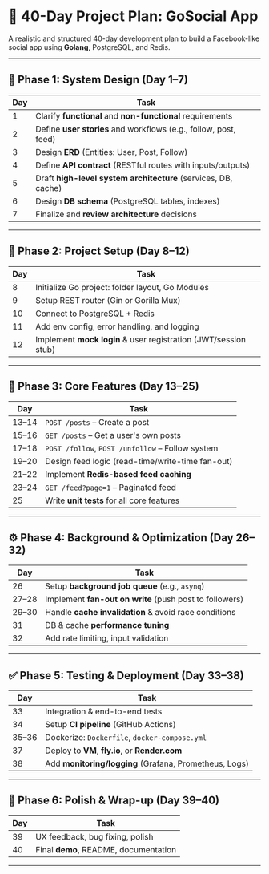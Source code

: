 # 📆 40-Day Project Plan: GoSocial App

A realistic and structured 40-day development plan to build a Facebook-like social app using **Golang**, PostgreSQL, and Redis.

---

## 🧠 Phase 1: System Design (Day 1–7)

| Day | Task                                                             |
| --- | ---------------------------------------------------------------- |
| 1   | Clarify **functional** and **non-functional** requirements       |
| 2   | Define **user stories** and workflows (e.g., follow, post, feed) |
| 3   | Design **ERD** (Entities: User, Post, Follow)                    |
| 4   | Define **API contract** (RESTful routes with inputs/outputs)     |
| 5   | Draft **high-level system architecture** (services, DB, cache)   |
| 6   | Design **DB schema** (PostgreSQL tables, indexes)                |
| 7   | Finalize and **review architecture** decisions                   |

---

## 🔧 Phase 2: Project Setup (Day 8–12)

| Day | Task                                                            |
| --- | --------------------------------------------------------------- |
| 8   | Initialize Go project: folder layout, Go Modules                |
| 9   | Setup REST router (Gin or Gorilla Mux)                          |
| 10  | Connect to PostgreSQL + Redis                                   |
| 11  | Add env config, error handling, and logging                     |
| 12  | Implement **mock login** & user registration (JWT/session stub) |

---

## 🧍️‍️ Phase 3: Core Features (Day 13–25)

| Day   | Task                                             |
| ----- | ------------------------------------------------ |
| 13–14 | `POST /posts` – Create a post                    |
| 15–16 | `GET /posts` – Get a user's own posts            |
| 17–18 | `POST /follow`, `POST /unfollow` – Follow system |
| 19–20 | Design feed logic (read-time/write-time fan-out) |
| 21–22 | Implement **Redis-based feed caching**           |
| 23–24 | `GET /feed?page=1` – Paginated feed              |
| 25    | Write **unit tests** for all core features       |

---

## ⚙️ Phase 4: Background & Optimization (Day 26–32)

| Day   | Task                                                    |
| ----- | ------------------------------------------------------- |
| 26    | Setup **background job queue** (e.g., `asynq`)          |
| 27–28 | Implement **fan-out on write** (push post to followers) |
| 29–30 | Handle **cache invalidation** & avoid race conditions   |
| 31    | DB & cache **performance tuning**                       |
| 32    | Add rate limiting, input validation                     |

---

## ✅ Phase 5: Testing & Deployment (Day 33–38)

| Day   | Task                                                   |
| ----- | ------------------------------------------------------ |
| 33    | Integration & end-to-end tests                         |
| 34    | Setup **CI pipeline** (GitHub Actions)                 |
| 35–36 | Dockerize: `Dockerfile`, `docker-compose.yml`          |
| 37    | Deploy to **VM**, **fly.io**, or **Render.com**        |
| 38    | Add **monitoring/logging** (Grafana, Prometheus, Logs) |

---

## 🧼 Phase 6: Polish & Wrap-up (Day 39–40)

| Day | Task                                  |
| --- | ------------------------------------- |
| 39  | UX feedback, bug fixing, polish       |
| 40  | Final **demo**, README, documentation |

---
